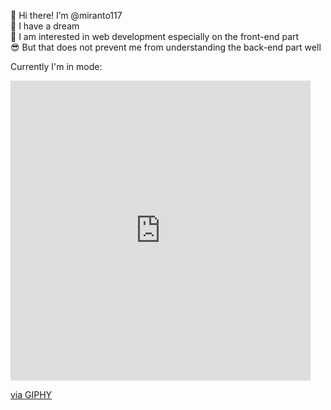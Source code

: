 👋 Hi there! I’m @miranto117   
:rocket: I have a dream  
:sparkling_heart: I am interested in web development especially on the front-end part  
:sunglasses: But that does not prevent me from understanding the back-end part well

Currently I'm in mode:  
<iframe src="https://giphy.com/embed/cge9nG7e7wKWbMm9cY" width="480" height="480" frameBorder="0" class="giphy-embed" allowFullScreen></iframe><p><a href="https://giphy.com/gifs/IntoAction-mental-health-action-day-goodgoodgeneral-cge9nG7e7wKWbMm9cY">via GIPHY</a></p>
